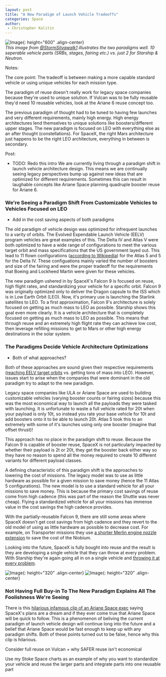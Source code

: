 ```yaml
---
layout: post
title: "A New Paradigm of Launch Vehicle Tradeoffs"
categories: Space
author:
 - Christopher Kalitin
---
```

<head>
    <meta property="og:image" content="{{site.url}}/assets/images/launch-architecture-tradeoffs/VulcanRaptor.jpg">
</head>

![Image]({{site.url}}/assets/images/launch-architecture-tradeoffs/VulcanRaptor.jpg){: height="600" .align-center}  
<i>This image from <a href="https://x.com/StormSilvawalk1/status/1878617797531742227">@StormSilvawalk1</a> illustrates the two paradigms well. 10 seperable vehicle parts (SRBs, stages, fairing etc.) vs. just 2 for Starship & Neutron.</i>

Notes:

The core point: The tradeoff is between making a more capable standard vehicle or using unique vehicles for each mission type.

The paradigm of reuse doesn't really work for legacy space companies because they're used to unique solution. If Vulcan was to be fully reusable they'd need 10 reusable vehicles, look at the Ariane 6 reuse concept too.

The previous paradigm of thought had to be tuned to having few launches and very different requirements, mainly high energy. High energy architectures lend themselves to unique solutions like boosters/different upper stages. The new paradigm is focused on LEO with everything else as an after thought (constellations). For SpaceX, the right Mars architecture just happens to be the right LEO architecture, everything in between is secondary.

Post:

* TODO: Redo this intro
We are currently living through a paradigm shift in launch vehicle architecture design. This means we are continually seeing legacy perspectives bump up against new ideas that are optimized for different requirements. Sometimes this can result in laughable concepts like Ariane Space planning quadruple booster reuse for Ariane 6.

### <b>We're Seeing a Paradigm Shift From Customizable Vehicles to Vehicles Focused on LEO</b>

* Add in the cost saving aspects of both paradigms

The old paradigm of vehicle design was optimized for infrequent launches to a varity of orbits. The Evolved Expendable Launch Vehicle (EELV) program vehicles are great examples of this. The Delta IV and Atlas V were both optimized to have a wide range of configurations to meet the various target orbit and mass specifications that the US government layed out. This lead to 11 flown configurations (<a href="https://en.wikipedia.org/wiki/Atlas_V#Versions">according to Wikipedia</a>) for the Atlas 5 and 5 for the Delta IV. These configuations mainly varied the number of boosters and size of the fairing and were the proper tradeoff for the requirements that Boeing and Lockheed Martin were given for these vehicles.

The new paradigm ushered in by SpaceX's Falcon 9 is focused on reuse, high flight rates, and standardizing your vehicle for a specific orbit. Falcon 9 was originally optimized only to deliver the Dragon capsule to the ISS which is in Low Earth Orbit (LEO). Now, it's primary use is launching the Starlink satellites to LEO. To a first approximation, Falcon 9's architecture is solely focused on getting as much mass to LEO as possible. Starship shows this goal even more clearly. It is a vehicle architecture that is completely focused on getting as much mass to LEO as possible. This means that through reuse and an extremely high flight rate they can achieve low cost, then leverage refilling missions to get to Mars or other high energy destinations in the solar system.

### <b>The Paradigms Decide Vehicle Architecture Optimizations</b>

* Both of what approaches?

Both of these approaches are sound given their respective requirements (<a href="https://en.wikipedia.org/wiki/National_Security_Space_Launch#2018_to_2020s">reaching EELV target orbits</a> vs. getting tons of mass into LEO). However, issues start to arise when the companies that were dominant in the old paradigm try to adapt to the new paradigm.

Legacy space companies like ULA or Ariane Space are used to building customizable vehicles (varying booster counts or fairing sizes) because this was the most economical way to launch all the payloads they were tasked with launching. It is unfortunate to waste a full vehicle rated for 20t when your payload is only 10t, so instead you rate your base vehicle for 10t and add boosters onto it to be able to launch 20t. Atlas 5 took this to an extremely with some of it's launches using only one booster (imagine that offset thrust)!

This approach has no place in the paradigm shift to reuse. Because the Falcon 9 is capable of booster reuse, SpaceX is not particularly impacted by whether their payload is 2t or 20t, they get the booster back either way so they have no reason to spend all the money required to create 10 different variants for different payload classes. 

A defining characteristic of this paradigm shift is the approaches to lowering the cost of missions. The legacy model was to use as little hardware as possible for a given mission to save money (hence the 11 Atlas 5 configurations). The new model is to use a standard vehicle for all your missions to save money. This is because the primary cost savings of reuse come from high cadence (this was part of the reason the Shuttle was never cheap). Flying a standardized vehicle for all your missions has immense value in the cost savings the high cadence provides.

With the partially-reusable Falcon 9, there are still some areas where SpaceX doesn't get cost savings from high cadence and they revert to the old model of using as little hardware as possible to decrease cost. For example, on Transporter missions they use <a href="https://x.com/Blobifi/status/1752378858580652109">a shorter Merlin engine nozzle extension</a> to save the cost of the Niobium. 

Looking into the future, SpaceX is fully bought into reuse and the result is they are developing a single vehicle that they can throw at every problem. With Starship they're again going all in on a single vehicle and <a href="https://x.com/culpable_mink/status/1780049986203349125">throwing it at every problem</a>.

![Image]({{site.url}}/assets/images/launch-architecture-tradeoffs/StarshipMeme1.jpg){: height="320" .align-center}
![Image]({{site.url}}/assets/images/launch-architecture-tradeoffs/StarshipMeme2.jpg){: height="320" .align-center}

### <b>Not Having Full Buy-in To The New Paradigm Explains All The Foolishness We're Seeing</b>

There is this <a href="https://x.com/tesla4k/status/1676077165983723520">hilarious infamous clip of an Ariane Space exec</a> saying SpaceX's plans are a dream and if they ever come true that Ariane Space will be quick to follow. This is a phenomenon of beliving the current paradigm of launch vehicle design will continue long into the future and a belief that Ariane Space would be fast enough to keep up with any paradigm shifts. Both of these points turned out to be false, hence why this clip is hilarious.

Consider full reuse on Vulcan + why SAFER reuse isn't economical

Use my Stoke Space charts as an example of why you want to standardize your vehicle and reuse the larger parts and integrate parts into one reusable part
